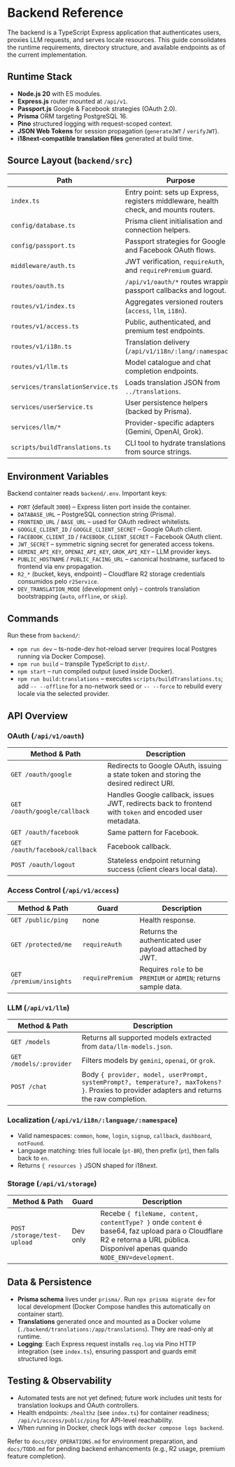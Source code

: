 # Backend Reference

The backend is a TypeScript Express application that authenticates users, proxies LLM requests, and serves locale resources. This guide consolidates the runtime requirements, directory structure, and available endpoints as of the current implementation.

## Runtime Stack

- **Node.js 20** with ES modules.
- **Express.js** router mounted at `/api/v1`.
- **Passport.js** Google & Facebook strategies (OAuth 2.0).
- **Prisma** ORM targeting PostgreSQL 16.
- **Pino** structured logging with request-scoped context.
- **JSON Web Tokens** for session propagation (`generateJWT` / `verifyJWT`).
- **i18next-compatible translation files** generated at build time.

## Source Layout (`backend/src`)

| Path | Purpose |
|------|---------|
| `index.ts` | Entry point: sets up Express, registers middleware, health check, and mounts routers. |
| `config/database.ts` | Prisma client initialisation and connection helpers. |
| `config/passport.ts` | Passport strategies for Google and Facebook OAuth flows. |
| `middleware/auth.ts` | JWT verification, `requireAuth`, and `requirePremium` guard. |
| `routes/oauth.ts` | `/api/v1/oauth/*` routes wrapping passport callbacks and logout. |
| `routes/v1/index.ts` | Aggregates versioned routers (`access`, `llm`, `i18n`). |
| `routes/v1/access.ts` | Public, authenticated, and premium test endpoints. |
| `routes/v1/i18n.ts` | Translation delivery (`/api/v1/i18n/:lang/:namespace`). |
| `routes/v1/llm.ts` | Model catalogue and chat completion endpoints. |
| `services/translationService.ts` | Loads translation JSON from `../translations`. |
| `services/userService.ts` | User persistence helpers (backed by Prisma). |
| `services/llm/*` | Provider-specific adapters (Gemini, OpenAI, Grok). |
| `scripts/buildTranslations.ts` | CLI tool to hydrate translations from source strings. |

## Environment Variables

Backend container reads `backend/.env`. Important keys:

- `PORT` (default `3000`) – Express listen port inside the container.
- `DATABASE_URL` – PostgreSQL connection string (Prisma).
- `FRONTEND_URL` / `BASE_URL` – used for OAuth redirect whitelists.
- `GOOGLE_CLIENT_ID` / `GOOGLE_CLIENT_SECRET` – Google OAuth client.
- `FACEBOOK_CLIENT_ID` / `FACEBOOK_CLIENT_SECRET` – Facebook OAuth client.
- `JWT_SECRET` – symmetric signing secret for generated access tokens.
- `GEMINI_API_KEY`, `OPENAI_API_KEY`, `GROK_API_KEY` – LLM provider keys.
- `PUBLIC_HOSTNAME` / `PUBLIC_FACING_URL` – canonical hostname, surfaced to frontend via env propagation.
- `R2_*` (bucket, keys, endpoint) – Cloudflare R2 storage credentials consumidos pelo `r2Service`.
- `DEV_TRANSLATION_MODE` (development only) – controls translation bootstrapping (`auto`, `offline`, or `skip`).

## Commands

Run these from `backend/`:

- `npm run dev` – ts-node-dev hot-reload server (requires local Postgres running via Docker Compose).
- `npm run build` – transpile TypeScript to `dist/`.
- `npm start` – run compiled output (used inside Docker).
- `npm run build:translations` – executes `scripts/buildTranslations.ts`; add `-- --offline` for a no-network seed or `-- --force` to rebuild every locale via the selected provider.
## API Overview

### OAuth (`/api/v1/oauth`)

| Method & Path | Description |
|---------------|-------------|
| `GET /oauth/google` | Redirects to Google OAuth, issuing a state token and storing the desired redirect URI. |
| `GET /oauth/google/callback` | Handles Google callback, issues JWT, redirects back to frontend with `token` and encoded user metadata. |
| `GET /oauth/facebook` | Same pattern for Facebook. |
| `GET /oauth/facebook/callback` | Facebook callback. |
| `POST /oauth/logout` | Stateless endpoint returning success (client clears local data). |

### Access Control (`/api/v1/access`)

| Method & Path | Guard | Description |
|---------------|-------|-------------|
| `GET /public/ping` | none | Health response. |
| `GET /protected/me` | `requireAuth` | Returns the authenticated user payload attached by JWT. |
| `GET /premium/insights` | `requirePremium` | Requires `role` to be `PREMIUM` or `ADMIN`; returns sample data. |

### LLM (`/api/v1/llm`)

| Method & Path | Description |
|---------------|-------------|
| `GET /models` | Returns all supported models extracted from `data/llm-models.json`. |
| `GET /models/:provider` | Filters models by `gemini`, `openai`, or `grok`. |
| `POST /chat` | Body `{ provider, model, userPrompt, systemPrompt?, temperature?, maxTokens? }`. Proxies to provider adapters and returns the raw completion. |

### Localization (`/api/v1/i18n/:language/:namespace`)

- Valid namespaces: `common`, `home`, `login`, `signup`, `callback`, `dashboard`, `notFound`.
- Language matching: tries full locale (`pt-BR`), then prefix (`pt`), then falls back to `en`.
- Returns `{ resources }` JSON shaped for i18next.

### Storage (`/api/v1/storage`)

| Method & Path | Guard | Description |
|---------------|-------|-------------|
| `POST /storage/test-upload` | Dev only | Recebe `{ fileName, content, contentType? }` onde `content` é base64, faz upload para o Cloudflare R2 e retorna a URL pública. Disponível apenas quando `NODE_ENV=development`.

## Data & Persistence

- **Prisma schema** lives under `prisma/`. Run `npx prisma migrate dev` for local development (Docker Compose handles this automatically on container start).
- **Translations** generated once and mounted as a Docker volume (`./backend/translations:/app/translations`). They are read-only at runtime.
- **Logging**: Each Express request installs `req.log` via Pino HTTP integration (see `index.ts`), ensuring passport and guards emit structured logs.

## Testing & Observability

- Automated tests are not yet defined; future work includes unit tests for translation lookups and OAuth controllers.
- Health endpoints: `/healthz` (see `index.ts`) for container readiness; `/api/v1/access/public/ping` for API-level reachability.
- When running in Docker, check logs with `docker compose logs backend`.

Refer to `docs/DEV_OPERATIONS.md` for environment preparation, and `docs/TODO.md` for pending backend enhancements (e.g., R2 usage, premium feature completion).
